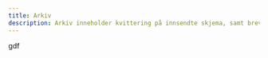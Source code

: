 ```yaml
---
title: Arkiv
description: Arkiv inneholder kvittering på innsendte skjema, samt brev og meldinger som du har valgt å arkivere.
---
```


gdf